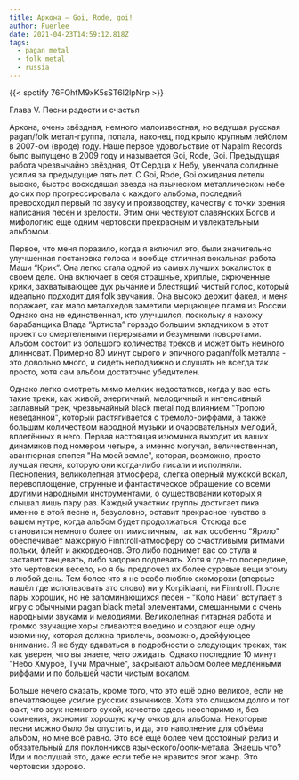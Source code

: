 ```yaml
---
title: Аркона — Goi, Rode, goi!
author: Fuerlee
date: 2021-04-23T14:59:12.818Z
tags:
  - pagan metal
  - folk metal
  - russia
---
```

{{< spotify 76FOhfM9xK5sST6l2lpNrp >}}

Глава V. Песни радости и счастья



Аркона, очень звёздная, немного малоизвестная, но ведущая русская pagan/folk метал-группа, попала, наконец, под крыло крупным лейблом в 2007-ом (вроде) году. Наше первое удовольствие от Napalm Records было выпущено в 2009 году и называется Goi, Rode, Goi. Предыдущая работа чрезвычайно звёздная, От Сердца к Небу, увенчала солидные усилия за предыдущие пять лет. С Goi, Rode, Goi ожидания летели высоко, быстро восходящая звезда на языческом металлическом небе до сих пор прогрессировала с каждого альбома, последний превосходил первый по звуку и производству, качеству с точки зрения написания песен и зрелости. Этим они чествуют славянских Богов и мифологию еще одним чертовски прекрасным и увлекательным альбомом.



Первое, что меня поразило, когда я включил это, были значительно улучшенная постановка голоса и вообще отличная вокальная работа Маши “Крик”. Она легко стала одной из самых лучших вокалисток в своем деле. Она включает в себя страшные, хриплые, скрюченные крики, захватывающее дух рычание и блестящий чистый голос, который идеально подходит для folk звучания. Она высоко держит факел, и меня поражает, как мало металхедов заметили мерцающее пламя из России. Однако она не единственная, кто улучшился, поскольку я нахожу барабанщика Влада “Артиста” гораздо большим вкладчиком в этот проект со смертельными перерывами и безумными поворотами. Альбом состоит из большого количества треков и может быть немного длинноват. Примерно 80 минут сырого и эпичного pagan/folk металла - это довольно много, и сидеть неподвижно и слушать не всегда так просто, хотя сам альбом достаточно убедителен.



Однако легко смотреть мимо мелких недостатков, когда у вас есть такие треки, как живой, энергичный, мелодичный и интенсивный заглавный трек, чрезвычайный black metal под влиянием "Тропою неведанной", который растягивается с тремоло-риффами, а также большим количеством народной музыки и очаровательных мелодий, вплетённых в него. Первая настоящая изюминка выходит из ваших динамиков под номером четыре, а именно могучая, величественная, авантюрная эпопея "На моей земле", которая, возможно, просто лучшая песня, которую они когда-либо писали и исполняли. Песнопения, великолепная атмосфера, слегка оперный мужской вокал, перевоплощение, струнные и фантастическое обращение со всеми другими народными инструментами, о существовании которых я слышал лишь пару раз. Каждый участник группы достигает пика именно в этой песне и, безусловно, оставит прекрасное чувство в вашем нутре, когда альбом будет продолжаться. Отсюда все становится немного более оптимистичным, так как особенно "Ярило" обеспечивает мажорную Finntroll-атмосферу со счастливыми ритмами польки, флейт и аккордеонов. Это либо поднимет вас со стула и заставит танцевать, либо задорно подпевать. Хотя я где-то посередине, это чертовски весело, но я бы предпочел их более суровые вещи этому в любой день. Тем более что я не особо люблю скоморохи (впервые нашёл где использовать это слово) ни у Korpiklaani, ни Finntroll. После пары хороших, но не запоминающихся песен - "Коло Нави" вступает в игру с обычными pagan black metal элементами, смешанными с очень народными звуками и мелодиями. Великолепная гитарная работа и громко звучащие хоры сливаются воедино и создают еще одну изюминку, которая должна привлечь, возможно, дрейфующее внимание. Я не буду вдаваться в подробности о следующих треках, так как уверен, что вы знаете, чего ожидать. Однако последние 10 минут "Небо Хмурое, Тучи Мрачные", закрывают альбом более медленными риффами и по большей части чистым вокалом.



Больше нечего сказать, кроме того, что это ещё одно великое, если не впечатляющее усилие русских язычников. Хотя это слишком долго и тот факт, что звук немного сухой, качество здесь неоспоримо и, без сомнения, экономит хорошую кучу очков для альбома. Некоторые песни можно было бы опустить, и да, это наполнение для объёма альбом, но мне всё равно. Это всё ещё более чем достойный релиз и обязательный для поклонников языческого/фолк-метала. Знаешь что? Иди и послушай это, даже если тебе не нравится этот жанр. Это чертовски здорово.